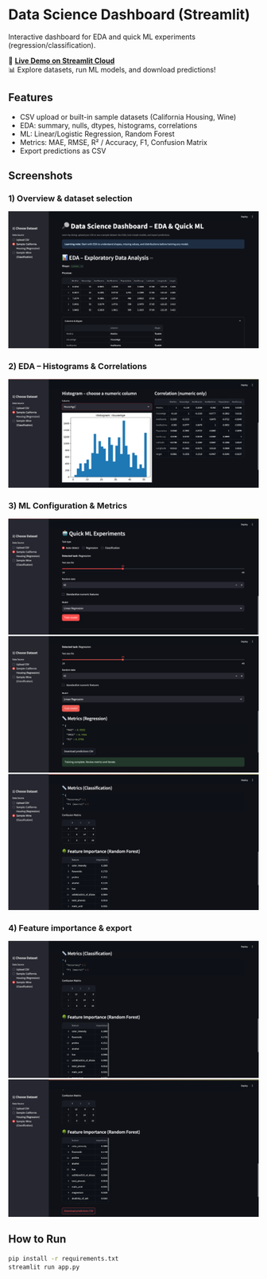 # Data Science Dashboard (Streamlit)


Interactive dashboard for EDA and quick ML experiments (regression/classification).

🚀 **[Live Demo on Streamlit Cloud](https://pythonmovierental1-aibbzdydfswrj35xh3gv4k.streamlit.app/)**  
📊 Explore datasets, run ML models, and download predictions!


## Features
- CSV upload or built-in sample datasets (California Housing, Wine)
- EDA: summary, nulls, dtypes, histograms, correlations
- ML: Linear/Logistic Regression, Random Forest
- Metrics: MAE, RMSE, R² / Accuracy, F1, Confusion Matrix
- Export predictions as CSV

## Screenshots

### 1) Overview & dataset selection
![Overview – dataset selection](images/001-overview.png)

### 2) EDA – Histograms & Correlations
![Histogram – numeric column](images/002-eda-hist.png)
### 3) ML Configuration & Metrics
![ML panel before training](images/003-ml-config.png)
![Regression metrics (MAE, RMSE, R²)](images/004-ml-reg-metrics.png)
![Classification metrics & confusion matrix](images/005-ml-cls-metrics.png)

### 4) Feature importance & export
![Random Forest feature importance](images/006-feature-importance.png)
![Download predictions CSV](images/007-download.png)

## How to Run
```bash
pip install -r requirements.txt
streamlit run app.py

